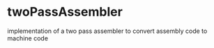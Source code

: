 # twoPassAssembler
implementation of a two pass assembler to convert assembly code to machine code 
